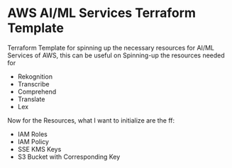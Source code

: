 # AWS AI/ML Services Terraform Template
Terraform Template for spinning up the necessary resources for AI/ML Services of AWS, this can 
be useful on Spinning-up the resources needed for 

- Rekognition
- Transcribe
- Comprehend
- Translate
- Lex 


Now for the Resources, what I want to initialize are the ff:

- IAM Roles
- IAM Policy
- SSE KMS Keys
- S3 Bucket with Corresponding Key


